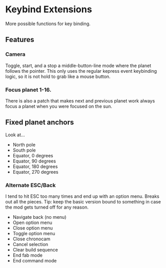 # Keybind Extensions

More possible functions for key binding.

## Features

### Camera

Toggle, start, and a stop a middle-button-line mode where the planet follows the pointer.  This only uses the regular kepress event keybinding logic, so it is not hold to grab like a mouse button.

### Focus planet 1-16.

There is also a patch that makes next and previous planet work always focus a planet when you were focused on the sun.

## Fixed planet anchors

Look at...

- North pole
- South pole
- Equator, 0 degrees
- Equator, 90 degrees
- Equator, 180 degrees
- Equator, 270 degrees

### Alternate ESC/Back

I tend to hit ESC too many times and end up with an option menu.  Breaks out all the pieces.  Tip: keep the basic version bound to something in case the mod gets turned off for any reason.

- Navigate back (no menu)
- Open option menu
- Close option menu
- Toggle option menu
- Close chronocam
- Cancel selection
- Clear build sequence
- End fab mode
- End command mode
